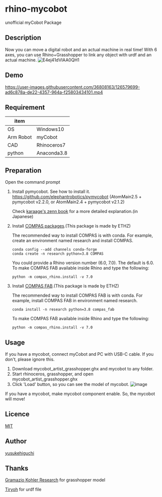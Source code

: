 # rhino-mycobot
unofficial myCobot Package

## Description
Now you can move a digital robot and an actual machine in real time! With 6 axes, you can use Rhino+Grasshopper to link any object with urdf and an actual machine.
![E4ej41dVIAA0QH1](https://user-images.githubusercontent.com/36808163/126074631-a4cc930a-aa1e-41f8-a7f3-36da0dc6f8e4.jpg)
## Demo


https://user-images.githubusercontent.com/36808163/126579699-ad6c878a-de22-4357-964a-f25803434101.mp4


## Requirement
| item |  |
| --- | --- |
| OS | Windows10 |
| Arm Robot | myCobot |
| CAD | Rhinoceros7 |
| python | Anaconda3.8 |
## Preparation
Open the command prompt

1. Install pymycobot. See how to install it. https://github.com/elephantrobotics/pymycobot (AtomMain2.5 + pymycobot v2.2.0, or AtomMain2.4 + pymycobot v2.1.2)
  
    Check [karaage's zenn book](https://zenn.dev/karaage0703/books/3be6bad93b0c8e) for a more detailed explanation.(in Japanese)
1. Install [COMPAS packages](https://compas.dev/compas/latest/installation.html).(This package is made by ETHZ)
  
    The recommended way to install COMPAS is with conda. For example, create an environment named research and install COMPAS.
    ```
    conda config --add channels conda-forge
    conda create -n research python=3.8 COMPAS
    ```
    You could provide a Rhino version number (6.0, 7.0). The default is 6.0.
    To make COMPAS FAB available inside Rhino and type the following:
    ```
    python -m compas_rhino.install -v 7.0
    ```
 
1. Install [COMPAS FAB](https://gramaziokohler.github.io/compas_fab/latest/getting_started.html).(This package is made by ETHZ)

    The recommended way to install COMPAS FAB is with conda. For example, install COMPAS FAB in environment named research.
    ```
    conda install -n research python=3.8 compas_fab
    ```
    To make COMPAS FAB available inside Rhino and type the following:
    ```
    python -m compas_rhino.install -v 7.0
    ```
## Usage
If you have a mycobot, connect myCobot and PC with USB-C cable. If you don't, please ignore this.

1. Download mycobot_artist_grasshopper.ghx and mycobot to any folder.
2. Start rhinoceros, grasshopper, and open mycobot_artist_grasshopper.ghx
3. Click 'Load' button, so you can see the model of mycobot.
![image](https://user-images.githubusercontent.com/36808163/126385545-cae1eed2-320d-4ccf-b818-9d5a90a877e0.png)

If you have a mycobot, make mycobot component enable. So, the mycobot will move!
## Licence

[MIT](https://github.com/tcnksm/tool/blob/master/LICENCE)
## Author

[yusukehiguchi](https://github.com/YUSUKE-HIGUCHI)
## Thanks

[Gramazio Kohler Research](https://github.com/gramaziokohler/workshop_tokyo_2020) for grasshopper model

[Tiryoh](https://github.com/Tiryoh/mycobot_ros) for urdf file
